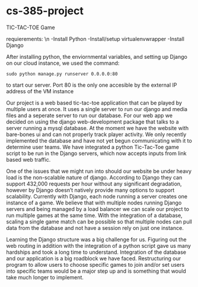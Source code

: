 # cs-385-project

TIC-TAC-TOE Game

requierements: \n
-Install Python
-Install/setup virtualenvwrapper
-Install Django

After installing python, the enviornmental variables, and setting up Django on our cloud instance, we used the command:

`sudo python manage.py runserver 0.0.0.0:80`

to start our server. Port 80 is the only one accesible by the external IP address of the VM instance

Our project is a web based tic-tac-toe application that can be played by multiple users at once. It uses a single server to run our django and media files and a seperate server to run our database. For our web app we decided on using the django web-development package that talks to a server running a mysql database. At the moment we have the website with bare-bones ui and can not properly track player activity. We only recently implemented the database and have not yet begun communicating with it to determine user teams. We have integrated a python Tic-Tac-Toe game script to be run in the Django servers, which now accepts inputs from link based web traffic. 

One of the issues that we might run into should our website be under heavy load is the non-scalable nature of django. According to Django they can support 432,000 requests per hour without any significant degradation, however by Django doesn’t natively provide many options to support scalability. Currently with Django, each node running a server creates one instance of a game. We believe that with multiple nodes running Django servers and being managed by a load balancer we can scale our project to run multiple games at the same time. With the integration of a database, scaling a single game match can be possible so that multiple nodes can pull data from the database and not have a session rely on just one instance. 
  
Learning the Django structure was a big challenge for us. Figuring out the web routing in addition with the integration of a python script gave us many hardships and took a long time to understand. Integration of the database and our application is a big roadblock we have faced. Restructuring our program to allow users to choose specific games to join and/or set users into specific teams would be a major step up and is something that would take much longer to implement.

